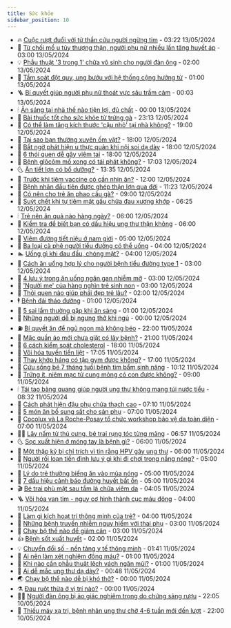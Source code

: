 ```yaml
---
title: Sức khỏe
sidebar_position: 10
---
```


<!-- vnexpress-suc-khoe:START -->
- 🔥 [Cuộc rượt đuổi với tử thần cứu người ngừng tim](https://vnexpress.net/cuoc-ruot-duoi-voi-tu-than-cuu-nguoi-ngung-tim-4743977.html) - 03:22 13/05/2024
- 🥰 [Từ chối mổ u tủy thượng thận, người phụ nữ nhiều lần tăng huyết áp](https://vnexpress.net/tu-choi-mo-u-tuy-thuong-than-nguoi-phu-nu-nhieu-lan-tang-huyet-ap-4745304.html) - 03:00 13/05/2024
- 💡 [Phẫu thuật &#39;3 trong 1&#39; chữa vô sinh cho người đàn ông](https://vnexpress.net/phau-thuat-3-trong-1-chua-vo-sinh-cho-nguoi-dan-ong-4745267.html) - 02:00 13/05/2024
- 🤗 [Tầm soát đột quỵ, ung bướu với hệ thống cộng hưởng từ](https://vnexpress.net/tam-soat-dot-quy-ung-buou-voi-he-thong-cong-huong-tu-4744538.html) - 01:00 13/05/2024
- 🪜 [Bí quyết giúp người phụ nữ thoát vực sâu trầm cảm](https://vnexpress.net/bi-quyet-giup-nguoi-phu-nu-thoat-vuc-sau-tram-cam-4743358.html) - 00:03 13/05/2024
- 🕯 [Ăn sáng tại nhà thế nào tiện lợi, đủ chất](https://vnexpress.net/an-sang-tai-nha-the-nao-tien-loi-du-chat-4745061.html) - 00:00 13/05/2024
- 🤭 [Bài thuốc tốt cho sức khỏe từ trứng gà](https://vnexpress.net/bai-thuoc-tot-cho-suc-khoe-tu-trung-ga-4745184.html) - 23:13 12/05/2024
- 👀 [Có thể làm tăng kích thước &#39;cậu nhỏ&#39; tại nhà không?](https://vnexpress.net/co-the-lam-tang-kich-thuoc-cau-nho-tai-nha-khong-4739964.html) - 19:00 12/05/2024
- 🌋 [Tại sao bạn thường xuyên ốm vặt?](https://vnexpress.net/tai-sao-ban-thuong-xuyen-om-vat-4745265.html) - 18:00 12/05/2024
- 🫶 [Bất ngờ phát hiện u thực quản khi nội soi dạ dày](https://vnexpress.net/bat-ngo-phat-hien-u-thuc-quan-khi-noi-soi-da-day-4744532.html) - 18:00 12/05/2024
- 🦆 [6 thói quen dễ gây viêm tai](https://vnexpress.net/6-thoi-quen-de-gay-viem-tai-4744281.html) - 18:00 12/05/2024
- 🚀 [Bệnh glôcôm mổ xong có tái phát không?](https://vnexpress.net/benh-glocom-mo-xong-co-tai-phat-khong-4745173.html) - 17:03 12/05/2024
- 🌜 [Ăn tiết lợn có bổ dưỡng?](https://vnexpress.net/an-tiet-lon-co-bo-duong-4742190.html) - 13:35 12/05/2024
- 🧰 [Trước khi tiêm vaccine có cần nhịn ăn?](https://vnexpress.net/truoc-khi-tiem-vaccine-co-can-nhin-an-4745114.html) - 12:00 12/05/2024
- 💫 [Bệnh nhân đầu tiên được ghép thận lợn qua đời](https://vnexpress.net/benh-nhan-dau-tien-duoc-ghep-than-lon-qua-doi-4745165.html) - 11:23 12/05/2024
- 🌝 [Có nên cho trẻ ăn phao câu gà?](https://vnexpress.net/co-nen-cho-tre-an-phao-cau-ga-4740768.html) - 09:00 12/05/2024
- 🗽 [Suýt chết khi tự tiêm mật gấu chữa đau xương khớp](https://vnexpress.net/suyt-chet-khi-tu-tiem-mat-gau-chua-dau-xuong-khop-4745057.html) - 06:25 12/05/2024
- 🕯 [Trẻ nên ăn quả nào hàng ngày?](https://vnexpress.net/tre-nen-an-qua-nao-hang-ngay-4744829.html) - 06:00 12/05/2024
- 🦅 [Kiểm tra để biết bạn có dấu hiệu ung thư thận không](https://vnexpress.net/kiem-tra-de-biet-ban-co-dau-hieu-ung-thu-than-khong-4744827.html) - 06:00 12/05/2024
- 🦆 [Viêm đường tiết niệu ở nam giới](https://vnexpress.net/suc-khoe-cam-nang-cac-benh-viem-duong-tiet-nieu-o-nam-gioi-4744468.html) - 05:00 12/05/2024
- 🎊 [Ba loại cà phê người tiểu đường có thể uống](https://vnexpress.net/ba-loai-ca-phe-nguoi-tieu-duong-co-the-uong-4744851.html) - 04:00 12/05/2024
- 🏊 [Uống gì khi đau đầu, chóng mặt?](https://vnexpress.net/uong-gi-khi-dau-dau-chong-mat-4744748.html) - 04:00 12/05/2024
- 📝 [Cách ăn uống hợp lý cho người bệnh tiểu đường type 1](https://vnexpress.net/cach-an-uong-hop-ly-cho-nguoi-benh-tieu-duong-type-1-4741106.html) - 03:00 12/05/2024
- 💯 [4 lưu ý trong ăn uống ngăn gan nhiễm mỡ](https://vnexpress.net/4-luu-y-trong-an-uong-ngan-gan-nhiem-mo-4744946.html) - 03:00 12/05/2024
- 🌊 [&#39;Người mẹ&#39; của hàng nghìn trẻ sinh non](https://vnexpress.net/nguoi-me-cua-hang-nghin-tre-sinh-non-4744917.html) - 03:00 12/05/2024
- 🚀 [Thói quen nào giúp phái đẹp trẻ lâu?](https://vnexpress.net/thoi-quen-nao-giup-phai-dep-tre-lau-4744868.html) - 02:00 12/05/2024
- 🕴 [Bệnh đái tháo đường](https://vnexpress.net/suc-khoe-cam-nang-cac-benh-dai-thao-duong-4743858.html) - 01:00 12/05/2024
- 🗽 [5 sai lầm thường gặp khi ăn sáng](https://vnexpress.net/5-sai-lam-thuong-gap-khi-an-sang-4744837.html) - 01:00 12/05/2024
- 🎡 [Những người dễ bị ngưng thở khi ngủ](https://vnexpress.net/nhung-nguoi-de-bi-ngung-tho-khi-ngu-4744785.html) - 00:00 12/05/2024
- ⛽️ [Bí quyết ăn để ngủ ngon mà không béo](https://vnexpress.net/bi-quyet-an-de-ngu-ngon-ma-khong-beo-4744080.html) - 22:00 11/05/2024
- 🦆 [Mặc quần áo mới chưa giặt có lây bệnh?](https://vnexpress.net/mac-quan-ao-moi-chua-giat-co-lay-benh-4744885.html) - 21:00 11/05/2024
- 🤩 [6 cách kiểm soát cholesterol](https://vnexpress.net/6-cach-kiem-soat-cholesterol-4744831.html) - 18:00 11/05/2024
- 🦒 [Vôi hóa tuyến tiền liệt](https://vnexpress.net/voi-hoa-tuyen-tien-liet-4744455.html) - 17:05 11/05/2024
- 💫 [Thay khớp háng có tập gym được không?](https://vnexpress.net/thay-khop-hang-co-tap-gym-duoc-khong-4744883.html) - 17:00 11/05/2024
- 🐘 [Cứu sống bé 7 tháng tuổi bệnh tim bẩm sinh nặng](https://vnexpress.net/cuu-song-be-7-thang-tuoi-benh-tim-bam-sinh-nang-4744923.html) - 10:12 11/05/2024
- 🚀 [Trứng ít, niêm mạc tử cung mỏng có con được không?](https://vnexpress.net/trung-it-niem-mac-tu-cung-mong-co-con-duoc-khong-4744881.html) - 09:00 11/05/2024
- 🕯 [Tái tạo bàng quang giúp người ung thư không mang túi nước tiểu](https://vnexpress.net/tai-tao-bang-quang-giup-nguoi-ung-thu-khong-mang-tui-nuoc-tieu-4744863.html) - 08:32 11/05/2024
- 🦏 [Cách phát hiện đậu phụ chứa thạch cao](https://vnexpress.net/cach-phat-hien-dau-phu-chua-thach-cao-4742776.html) - 07:10 11/05/2024
- 🦄 [5 món ăn bổ sung sắt cho sản phụ](https://vnexpress.net/5-mon-an-bo-sung-sat-cho-san-phu-4744805.html) - 07:00 11/05/2024
- 🦒 [Cocolux và La Roche-Posay tổ chức workshop bảo vệ da toàn diện](https://vnexpress.net/cocolux-va-la-roche-posay-to-chuc-workshop-bao-ve-da-toan-dien-4744551.html) - 07:00 11/05/2024
- 👨‍🏫 [Lây nấm từ thú cưng, bé trai rụng tóc từng mảng](https://vnexpress.net/lay-nam-tu-thu-cung-be-trai-rung-toc-tung-mang-4743409.html) - 06:57 11/05/2024
- 🌜 [Sọc xuất hiện ở móng tay là bệnh gì?](https://vnexpress.net/soc-xuat-hien-o-mong-tay-la-benh-gi-4744780.html) - 06:00 11/05/2024
- 🚀 [Một thập kỷ bị chỉ trích vì tin rằng HPV gây ung thư](https://vnexpress.net/mot-thap-ky-bi-chi-trich-vi-tin-rang-hpv-gay-ung-thu-4744611.html) - 06:00 11/05/2024
- 💃 [Người rối loạn tiền đình lưu ý gì khi đi chơi trong nắng nóng?](https://vnexpress.net/nguoi-roi-loan-tien-dinh-luu-y-gi-khi-di-choi-trong-nang-nong-4744798.html) - 05:00 11/05/2024
- 💯 [Lý do trẻ thường biếng ăn vào mùa nóng](https://vnexpress.net/ly-do-tre-thuong-bieng-an-vao-mua-nong-4744736.html) - 05:00 11/05/2024
- 🤔 [7 dấu hiệu cảnh báo đường huyết bất ổn](https://vnexpress.net/7-dau-hieu-canh-bao-duong-huyet-bat-on-4744584.html) - 05:00 11/05/2024
- 🎬 [Bé trai phù mặt sau tắm lá chữa viêm da](https://vnexpress.net/be-trai-phu-mat-sau-tam-la-chua-viem-da-4744740.html) - 04:05 11/05/2024
- 🪜 [Vôi hóa van tim - nguy cơ hình thành cục máu đông](https://vnexpress.net/voi-hoa-van-tim-nguy-co-hinh-thanh-cuc-mau-dong-4744649.html) - 04:00 11/05/2024
- 🦣 [Làm gì kích hoạt trí thông minh của trẻ?](https://vnexpress.net/lam-gi-kich-hoat-tri-thong-minh-cua-tre-4744756.html) - 04:00 11/05/2024
- 🧐 [Những bệnh truyền nhiễm nguy hiểm với thai phụ](https://vnexpress.net/nhung-benh-truyen-nhiem-nguy-hiem-voi-thai-phu-4744737.html) - 03:00 11/05/2024
- 🤡 [Chạy bộ thế nào để giảm cân](https://vnexpress.net/chay-bo-the-nao-de-giam-can-4744527.html) - 03:00 11/05/2024
- 👍 [Bệnh sốt xuất huyết](https://vnexpress.net/suc-khoe-cam-nang-cac-benh-sot-xuat-huyet-4744226.html) - 02:00 11/05/2024
- 💡 [Chuyển đổi số - nền tảng y tế thông minh](https://vnexpress.net/chuyen-doi-so-nen-tang-y-te-thong-minh-4744661.html) - 01:41 11/05/2024
- 💯 [Ai nên làm xét nghiệm đông máu?](https://vnexpress.net/ai-nen-lam-xet-nghiem-dong-mau-4744603.html) - 01:00 11/05/2024
- 🧠 [Khi nào cần phẫu thuật lệch vách ngăn mũi?](https://vnexpress.net/khi-nao-can-phau-thuat-lech-vach-ngan-mui-4744274.html) - 01:00 11/05/2024
- 🎡 [Ai dễ mắc ung thư dạ dày?](https://vnexpress.net/ai-de-mac-ung-thu-da-day-4744640.html) - 00:48 11/05/2024
- 🌏 [Chạy bộ thế nào dễ bị khó thở?](https://vnexpress.net/chay-bo-the-nao-de-bi-kho-tho-4744618.html) - 00:00 11/05/2024
- ⚗️ [Đau ruột thừa ở vị trí nào?](https://vnexpress.net/dau-ruot-thua-o-vi-tri-nao-4744521.html) - 00:00 11/05/2024
- 👨‍🏫 [Người đàn ông bị ảo giác nghiêm trọng do chứng sảng rượu](https://vnexpress.net/nguoi-dan-ong-bi-ao-giac-nghiem-trong-do-chung-sang-ruou-4743996.html) - 22:05 10/05/2024
- 🤖 [Thiếu máy xạ trị, bệnh nhân ung thư chờ 4-6 tuần mới đến lượt](https://vnexpress.net/thieu-may-xa-tri-benh-nhan-ung-thu-cho-4-6-tuan-moi-den-luot-4744273.html) - 22:00 10/05/2024<!-- vnexpress-suc-khoe:END -->
